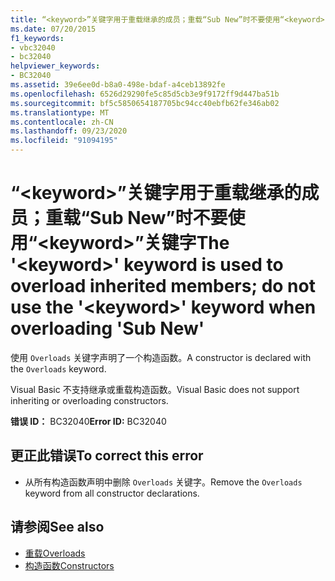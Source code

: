 ```yaml
---
title: “<keyword>”关键字用于重载继承的成员；重载“Sub New”时不要使用“<keyword>”关键字
ms.date: 07/20/2015
f1_keywords:
- vbc32040
- bc32040
helpviewer_keywords:
- BC32040
ms.assetid: 39e6ee0d-b8a0-498e-bdaf-a4ceb13892fe
ms.openlocfilehash: 6526d29290fe5c85d5cb3e9f9172ff9d447ba51b
ms.sourcegitcommit: bf5c5850654187705bc94cc40ebfb62fe346ab02
ms.translationtype: MT
ms.contentlocale: zh-CN
ms.lasthandoff: 09/23/2020
ms.locfileid: "91094195"
---
```

# <a name="the-keyword-keyword-is-used-to-overload-inherited-members-do-not-use-the-keyword-keyword-when-overloading-sub-new"></a><span data-ttu-id="11c15-102">“\<keyword>”关键字用于重载继承的成员；重载“Sub New”时不要使用“\<keyword>”关键字</span><span class="sxs-lookup"><span data-stu-id="11c15-102">The '\<keyword>' keyword is used to overload inherited members; do not use the '\<keyword>' keyword when overloading 'Sub New'</span></span>

<span data-ttu-id="11c15-103">使用 `Overloads` 关键字声明了一个构造函数。</span><span class="sxs-lookup"><span data-stu-id="11c15-103">A constructor is declared with the `Overloads` keyword.</span></span>  
  
 <span data-ttu-id="11c15-104">Visual Basic 不支持继承或重载构造函数。</span><span class="sxs-lookup"><span data-stu-id="11c15-104">Visual Basic does not support inheriting or overloading constructors.</span></span>  
  
 <span data-ttu-id="11c15-105">**错误 ID：** BC32040</span><span class="sxs-lookup"><span data-stu-id="11c15-105">**Error ID:** BC32040</span></span>  
  
## <a name="to-correct-this-error"></a><span data-ttu-id="11c15-106">更正此错误</span><span class="sxs-lookup"><span data-stu-id="11c15-106">To correct this error</span></span>  
  
- <span data-ttu-id="11c15-107">从所有构造函数声明中删除 `Overloads` 关键字。</span><span class="sxs-lookup"><span data-stu-id="11c15-107">Remove the `Overloads` keyword from all constructor declarations.</span></span>  
  
## <a name="see-also"></a><span data-ttu-id="11c15-108">请参阅</span><span class="sxs-lookup"><span data-stu-id="11c15-108">See also</span></span>

- [<span data-ttu-id="11c15-109">重载</span><span class="sxs-lookup"><span data-stu-id="11c15-109">Overloads</span></span>](../language-reference/modifiers/overloads.md)
- [<span data-ttu-id="11c15-110">构造函数</span><span class="sxs-lookup"><span data-stu-id="11c15-110">Constructors</span></span>](../programming-guide/concepts/object-oriented-programming.md#constructors)
